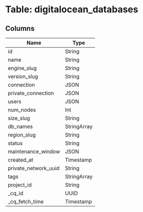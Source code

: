 
# Table: digitalocean_databases

## Columns
| Name        | Type           |
| ------------- | ------------- |
|id|String|
|name|String|
|engine_slug|String|
|version_slug|String|
|connection|JSON|
|private_connection|JSON|
|users|JSON|
|num_nodes|Int|
|size_slug|String|
|db_names|StringArray|
|region_slug|String|
|status|String|
|maintenance_window|JSON|
|created_at|Timestamp|
|private_network_uuid|String|
|tags|StringArray|
|project_id|String|
|_cq_id|UUID|
|_cq_fetch_time|Timestamp|
